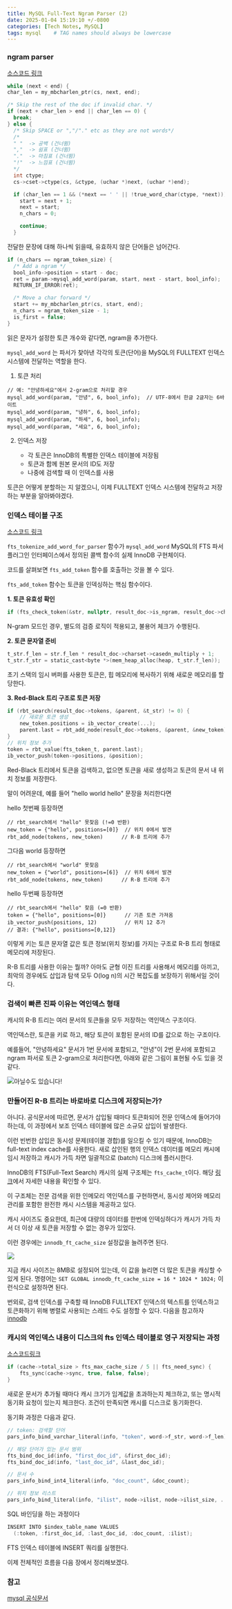 ```yaml
---
title: MySQL Full-Text Ngram Parser (2)
date: 2025-01-04 15:19:10 +/-0800
categories: [Tech Notes, MySQL]
tags: mysql    # TAG names should always be lowercase
---
```


### ngram parser 


[소스코드 링크](https://github.com/mysql/mysql-server/blob/61a3a1d8ef15512396b4c2af46e922a19bf2b174/plugin/fulltext/ngram_parser/plugin_ngram.cc)


```c
while (next < end) {
char_len = my_mbcharlen_ptr(cs, next, end);

/* Skip the rest of the doc if invalid char. */
if (next + char_len > end || char_len == 0) {
  break;
} else {
  /* Skip SPACE or ","/"." etc as they are not words*/
  /*
  " "  -> 공백 (건너뜀)
  ","  -> 쉼표 (건너뜀)
  "."  -> 마침표 (건너뜀)
  "!"  -> 느낌표 (건너뜀)
  */
  int ctype;
  cs->cset->ctype(cs, &ctype, (uchar *)next, (uchar *)end);

  if (char_len == 1 && (*next == ' ' || !true_word_char(ctype, *next))) {
    start = next + 1;
    next = start;
    n_chars = 0;

    continue;
  }

```

전달한 문장에 대해 하나씩 읽을때, 유효하지 않은 단어들은 넘어간다.  



```c
if (n_chars == ngram_token_size) {
  /* Add a ngram */
  bool_info->position = start - doc;
  ret = param->mysql_add_word(param, start, next - start, bool_info);
  RETURN_IF_ERROR(ret);

  /* Move a char forward */
  start += my_mbcharlen_ptr(cs, start, end);
  n_chars = ngram_token_size - 1;
  is_first = false;
}
```

읽은 문자가 설정한 토큰 개수와 같다면, ngram을 추가한다.

`mysql_add_word` 는 파서가 찾아낸 각각의 토큰(단어)을 MySQL의 FULLTEXT 인덱스 시스템에 전달하는 역할을 한다.


1. 토큰 처리

```text
// 예: "안녕하세요"에서 2-gram으로 처리할 경우
mysql_add_word(param, "안녕", 6, bool_info);  // UTF-8에서 한글 2글자는 6바이트
mysql_add_word(param, "녕하", 6, bool_info);
mysql_add_word(param, "하세", 6, bool_info);
mysql_add_word(param, "세요", 6, bool_info);
```

2. 인덱스 저장 

   -  각 토큰은 InnoDB의 특별한 인덱스 테이블에 저장됨
   -  토큰과 함께 원본 문서의 ID도 저장
   -  나중에 검색할 때 이 인덱스를 사용

토큰은 어떻게 분할하는 지 알겠으니, 이제 FULLTEXT 인덱스 시스템에 전달하고 저장하는 부분을 알아봐야겠다.

### 인덱스 테이블 구조

[소스코드 링크](https://dev.mysql.com/doc/dev/mysql-server/9.1.0/fts0types_8h_source.html)

`fts_tokenize_add_word_for_parser` 함수가 
`mysql_add_word` MySQL의 FTS 파서 플러그인 인터페이스에서 정의된 콜백 함수의 실제 InnoDB 구현체이다.

코드를 살펴보면 `fts_add_token` 함수를 호출하는 것을 볼 수 있다.

`fts_add_token` 함수는 토큰을 인덱싱하는 핵심 함수이다.

**1. 토큰 유효성 확인** 

```c
if (fts_check_token(&str, nullptr, result_doc->is_ngram, result_doc->charset))
```

N-gram 모드인 경우, 별도의 검증 로직이 적용되고, 불용어 체크가 수행된다.


**2. 토큰 문자열 준비**

```c
t_str.f_len = str.f_len * result_doc->charset->casedn_multiply + 1;
t_str.f_str = static_cast<byte *>(mem_heap_alloc(heap, t_str.f_len));
```

초기 스택의 임시 버퍼를 사용한 토큰은, 힙 메모리에 복사하기 위해 새로운 메모리를 할당한다.


**3. Red-Black 트리 구조로 토큰 저장**

```c
if (rbt_search(result_doc->tokens, &parent, &t_str) != 0) {
    // 새로운 토큰 생성
    new_token.positions = ib_vector_create(...);
    parent.last = rbt_add_node(result_doc->tokens, &parent, &new_token);
}
// 위치 정보 추가
token = rbt_value(fts_token_t, parent.last);
ib_vector_push(token->positions, &position);
```

Red-Black 트리에서 토큰을 검색하고, 없으면 토큰을 새로 생성하고
토큰의 문서 내 위치 정보를 저장한다.

말이 어려운데, 예를 들어 "hello world hello" 문장을 처리한다면

hello 첫번째 등장하면 

```text
// rbt_search에서 "hello" 못찾음 (!=0 반환)
new_token = {"hello", positions=[0]}  // 위치 0에서 발견
rbt_add_node(tokens, new_token)      // R-B 트리에 추가
```

그다음 world 등장하면 

```text
// rbt_search에서 "world" 못찾음
new_token = {"world", positions=[6]}  // 위치 6에서 발견
rbt_add_node(tokens, new_token)      // R-B 트리에 추가
```

hello 두번째 등장하면 

```text
// rbt_search에서 "hello" 찾음 (=0 반환)
token = {"hello", positions=[0]}      // 기존 토큰 가져옴
ib_vector_push(positions, 12)         // 위치 12 추가
// 결과: {"hello", positions=[0,12]}
```

이렇게 키는 토큰 문자열 값은 토큰 정보(위치 정보)를 가지는 구조로 R-B 트리 형태로 메모리에 저장된다.

R-B 트리를 사용한 이유는 뭘까? 아마도 균형 이진 트리를 사용해서 메모리를 아끼고,
최악의 경우에도 삽입과 탐색 모두 O(log n)의 시간 복잡도를 보장하기 위해서일 것이다.

### 검색이 빠른 진짜 이유는 역인덱스 형태

캐시의 R-B 트리는 여러 문서의 토큰들을 모두 저장하는 역인덱스 구조이다.

역인덱스란, 토큰을 키로 하고, 해당 토큰이 포함된 문서의 ID를 값으로 하는 구조이다.

예를들어, "안녕하세요" 문서가 1번 문서에 포함되고, "안녕"이 2번 문서에 포함되고 
ngram 파서로 토큰 2-gram으로 처리한다면, 아래와 같은 그림이 표현될 수도 있을 것 같다.

![아닐수도 있습니다!](/assets/img/ngram-ast/img.png)



### 만들어진 R-B 트리는 바로바로 디스크에 저장되는가?

아니다. 공식문서에 따르면, 
문서가 삽입될 때마다 토큰화되어 전문 인덱스에 들어가야 하는데, 이 과정에서 보조 인덱스 테이블에 많은 소규모 삽입이 발생한다.

이런 빈번한 삽입은 동시성 문제(테이블 경합)를 일으킬 수 있기 때문에, InnoDB는 
full-text index cache를 사용한다. 새로 삽인된 행의 인덱스 데이터를 메모리 캐시에 임시 저장하고
캐시가 가득 차면 일괄적으로 (batch) 디스크에 플러시한다.

InnoDB의 FTS(Full-Text Search) 캐시의 실제 구조체는 `fts_cache_t`이다. 
해당 [링크](https://github.com/mysql/mysql-server/blob/trunk/storage/innobase/include/fts0types.h)에서 자세한 내용을 확인할 수 있다.

이 구조체는 전문 검색을 위한 인메모리 역인덱스를 구현하면서, 동시성 제어와 메모리 관리를 포함한 완전한 캐시 시스템을 제공하고 있다.

캐시 사이즈도 중요한데, 최근에 대량의 데이터를 한번에 인덱싱하다가 캐시가 가득 차서 더 이상 새 토큰을 저장할 수 없는 경우가 있었다.

이런 경우에는 `innodb_ft_cache_size` 설정값을 늘려주면 된다.

![](/assets/img/ngram-ast/img_1.png)

지금 캐시 사이즈는 8MB로 설정되어 있는데, 이 값을 늘리면 더 많은 토큰을 캐싱할 수 있게 된다.
명령어는 `SET GLOBAL innodb_ft_cache_size = 16 * 1024 * 1024;` 이런식으로 설정하면 된다.

번외로, 검색 인덱스를 구축할 때 InnoDB FULLTEXT 인덱스의 텍스트를 인덱스하고 토큰화하기 위해 병렬로 사용되는 스레드 수도 설정할 수 있다.
다음을 참고하자 [innodb](https://dev.mysql.com/doc/refman/8.4/en/innodb-parameters.html#sysvar_innodb_ft_sort_pll_degree)

### 캐시의 역인덱스 내용이 디스크의 fts 인덱스 테이블로 영구 저장되는 과정

[소스코드링크](https://github.com/mysql/mysql-server/blob/trunk/storage/innobase/fts/fts0fts.cc#L3963)

```c
if (cache->total_size > fts_max_cache_size / 5 || fts_need_sync) {
    fts_sync(cache->sync, true, false, false);
}
```

새로운 문서가 추가될 때마다 캐시 크기가 임계값을 초과하는지 체크하고,
또는 명시적 동기화 요청이 있는지 체크한다.
조건이 만족되면 캐시를 디스크로 동기화한다.

동기화 과정은 다음과 같다.

```c
// token: 검색할 단어
pars_info_bind_varchar_literal(info, "token", word->f_str, word->f_len);

// 해당 단어가 있는 문서 범위
fts_bind_doc_id(info, "first_doc_id", &first_doc_id);
fts_bind_doc_id(info, "last_doc_id", &last_doc_id);

// 문서 수
pars_info_bind_int4_literal(info, "doc_count", &doc_count);

// 위치 정보 리스트
pars_info_bind_literal(info, "ilist", node->ilist, node->ilist_size, ...);
```

SQL 바인딩을 하는 과정이다

```c
INSERT INTO $index_table_name VALUES 
  (:token, :first_doc_id, :last_doc_id, :doc_count, :ilist);
```

FTS 인덱스 테이블에 INSERT 쿼리를 실행한다.

이제 전체적인 흐름을 다음 장에서 정리해보겠다.


### 참고

[mysql 공식문서](https://dev.mysql.com/doc/refman/8.4/en/innodb-fulltext-index.html#innodb-fulltext-index-design)











